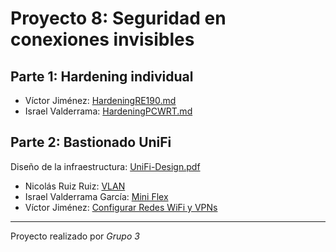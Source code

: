 # Proyecto 8: Seguridad en conexiones invisibles

## Parte 1: Hardening individual

- Víctor Jiménez: [HardeningRE190.md](./Victor/HardeningRE190.md)
- Israel Valderrama: [HardeningPCWRT.md](./Israel/Individual/HardeningPCWRT.md)

## Parte 2: Bastionado UniFi

Diseño de la infraestructura: [UniFi-Design.pdf](UniFi-Design.pdf)

- Nicolás Ruiz Ruiz: [VLAN](./ñop)
- Israel Valderrama García: [Mini Flex](./Israel/Grupal/Mini-Flex.md)
- Víctor Jiménez: [Configurar Redes WiFi y VPNs](https://app.tango.us/app/workflow/Setting-Up-UniFi-WiFi-and-VPN-Network-8fe7386bf1b148c0bee9708b3ad0941d)

---

Proyecto realizado por _Grupo 3_
